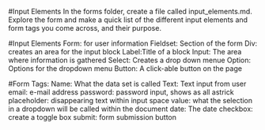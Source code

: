 #Input Elements
In the forms folder, create a file called input_elements.md. Explore the form and make a quick list of the different input elements and form tags you come across, and their purpose.

#Input Elements
Form: for user information
Fieldset: Section of the form
Div: creates an area for the input block
Label:Title of a block
Input: The area where information is gathered 
Select: Creates a drop down menue
Option: Options for the dropdown menu
Button: A click-able button on the page

#Form Tags:
Name: What the data set is called 
Text:  Text input from user
email: e-mail address
password: password input, shows as all astrick 
placeholder: disappearing text within input space
value: what the selection in a dropdown will be called within the document
date:  The date
checkbox: create a toggle box
submit: form submission button


